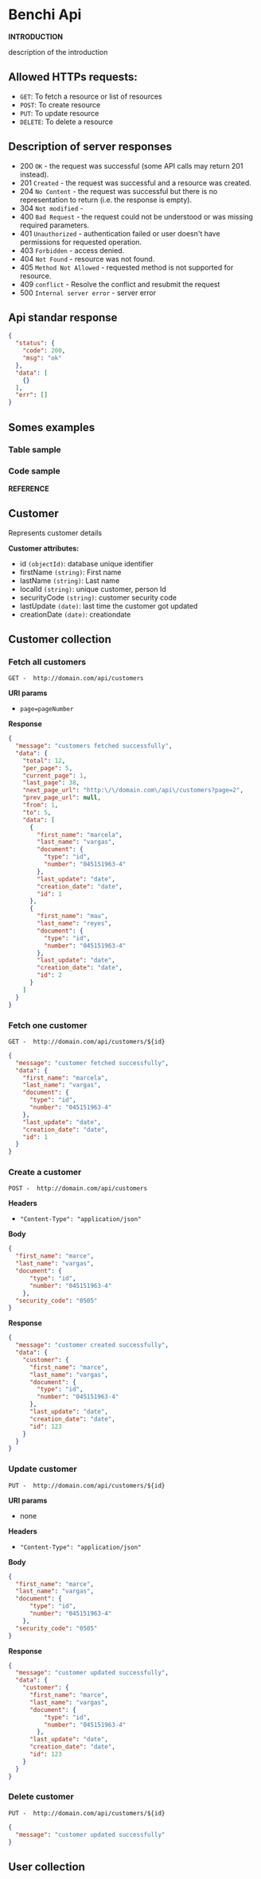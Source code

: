 # Benchi Api 

**INTRODUCTION**

description of the introduction

## Allowed HTTPs requests:
* `GET`: To fetch a resource or list of resources
* `POST`: To create resource
* `PUT`: To update resource
* `DELETE`: To delete a resource

## Description of server responses
* 200 `OK` - the request was successful (some API calls may return 201 instead).
* 201 `Created` - the request was successful and a resource was created.
* 204 `No Content` - the request was successful but there is no representation to return (i.e. the response is empty).
* 304 `Not modified` - 
* 400 `Bad Request` - the request could not be understood or was missing required parameters.
* 401 `Unauthorized` - authentication failed or user doesn't have permissions for requested operation.
* 403 `Forbidden` - access denied.
* 404 `Not Found` - resource was not found.
* 405 `Method Not Allowed` - requested method is not supported for resource.
* 409 `conflict` - Resolve the conflict and resubmit the request
* 500 `Internal server error` - server error

## Api standar response

```json
{
  "status": {
    "code": 200,
    "msg": "ok"
  },
  "data": [
    {}
  ],
  "err": []
}
```

## Somes examples

### Table sample

### Code sample

**REFERENCE**

## Customer
Represents customer details

**Customer attributes:**

* id `(objectId)`: database unique identifier
* firstName `(string)`: First name
* lastName `(string)`: Last name
* localId `(string)`: unique customer, person Id
* securityCode `(string)`: customer security code
* lastUpdate `(date)`: last time the customer got updated
* creationDate `(date)`: creationdate

## Customer collection

### Fetch all customers

```
GET -  http://domain.com/api/customers
```

**URI params**

* `page=pageNumber`

**Response**

```json
{
  "message": "customers fetched successfully",
  "data": {
    "total": 12,
    "per_page": 5,
    "current_page": 1,
    "last_page": 38,
    "next_page_url": "http:\/\/domain.com\/api\/customers?page=2",
    "prev_page_url": null,
    "from": 1,
    "to": 5,
    "data": [
      {
        "first_name": "marcela",
        "last_name": "vargas",
        "document": {
          "type": "id",
          "number": "045151963-4"
        },
        "last_update": "date",
        "creation_date": "date",
        "id": 1
      },
      {
        "first_name": "mau",
        "last_name": "reyes",
        "document": {
          "type": "id",
          "number": "045151963-4"
        },
        "last_update": "date",
        "creation_date": "date",
        "id": 2
      }
    ]
  }
}
```

### Fetch one customer

```
GET -  http://domain.com/api/customers/${id}
```

```json
{
  "message": "customer fetched successfully",
  "data": {
    "first_name": "marcela",
    "last_name": "vargas",
    "document": {
      "type": "id",
      "number": "045151963-4"
    },
    "last_update": "date",
    "creation_date": "date",
    "id": 1
  }
}
```

### Create a customer

```
POST -  http://domain.com/api/customers
```

**Headers**

* `"Content-Type": "application/json"`

**Body**

```json
{
  "first_name": "marce",
  "last_name": "vargas",
  "document": {
      "type": "id",
      "number": "045151963-4"
    },
  "security_code": "0505"
}
```

**Response**

```json
{
  "message": "customer created successfully",
  "data": {
    "customer": {
      "first_name": "marce",
      "last_name": "vargas",
      "document": {
        "type": "id",
        "number": "045151963-4"
      },
      "last_update": "date",
      "creation_date": "date",
      "id": 123
    }
  }
}
```

### Update customer

```
PUT -  http://domain.com/api/customers/${id}
```

**URI params**

* none

**Headers**

* `"Content-Type": "application/json"`

**Body**

```json
{
  "first_name": "marce",
  "last_name": "vargas",
  "document": {
      "type": "id",
      "number": "045151963-4"
    },
  "security_code": "0505"
}
```

**Response**

```json
{
  "message": "customer updated successfully",
  "data": {
    "customer": {
      "first_name": "marce",
      "last_name": "vargas",
      "document": {
          "type": "id",
          "number": "045151963-4"
        },
      "last_update": "date",
      "creation_date": "date",
      "id": 123
    }
  }
}
```

### Delete customer

```
PUT -  http://domain.com/api/customers/${id}
```

```json
{
  "message": "customer updated successfully"
}
```

## User collection
